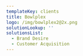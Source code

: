 ```yaml
---
templateKey: clients
title: Bowlplex
logo: /img/bowlplex2@2x.png
solutionLookup: ''
solutionsList:
  - Brand Desire
  - Customer Acquisition
---
```


